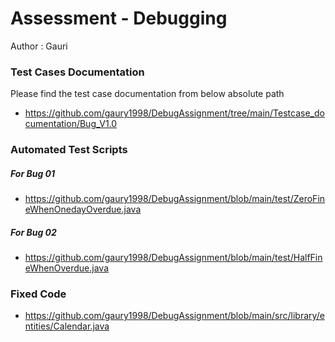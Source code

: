 # Assessment - Debugging 
Author : Gauri

### Test Cases Documentation ###
Please find the test case documentation from below absolute path
* https://github.com/gaury1998/DebugAssignment/tree/main/Testcase_documentation/Bug_V1.0

### Automated Test Scripts ###
##### For Bug 01 #####
* https://github.com/gaury1998/DebugAssignment/blob/main/test/ZeroFineWhenOnedayOverdue.java
##### For Bug 02 #####
* https://github.com/gaury1998/DebugAssignment/blob/main/test/HalfFineWhenOverdue.java

### Fixed Code ###
* https://github.com/gaury1998/DebugAssignment/blob/main/src/library/entities/Calendar.java